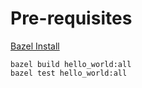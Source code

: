 Pre-requisites
===

[Bazel Install](https://docs.bazel.build/versions/master/install.html)

```
bazel build hello_world:all
bazel test hello_world:all
```
